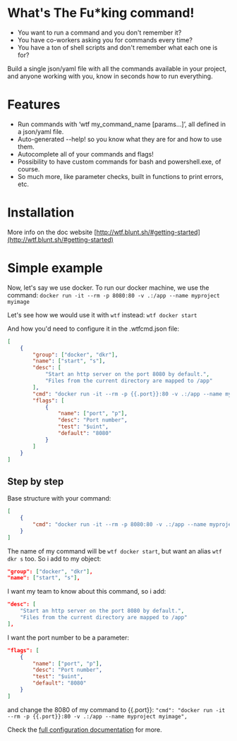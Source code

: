 # What's The Fu\*king command!

- You want to run a command and you don't remember it?
- You have co-workers asking you for commands every time?
- You have a ton of shell scripts and don't remember what each one is for?

Build a single json/yaml file with all the commands available in your project, and anyone working with you, know in seconds how to run everything.

# Features

- Run commands with ‘wtf my_command_name [params…]’, all defined in a json/yaml file.
- Auto-generated --help! so you know what they are for and how to use them.
- Autocomplete all of your commands and flags!
- Possibility to have custom commands for bash and powershell.exe, of course.
- So much more, like parameter checks, built in functions to print errors, etc.

# Installation

More info on the doc website [http://wtf.blunt.sh/#getting-started](http://wtf.blunt.sh/#getting-started)

# Simple example

Now, let's say we use docker. To run our docker machine, we use the command:
`docker run -it --rm -p 8080:80 -v .:/app --name myproject myimage`

Let's see how we would use it with `wtf` instead:
`wtf docker start`

And how you'd need to configure it in the .wtfcmd.json file:
```json
[
    {
        "group": ["docker", "dkr"],
        "name": ["start", "s"],
        "desc": [
            "Start an http server on the port 8080 by default.",
            "Files from the current directory are mapped to /app"
        ],
        "cmd": "docker run -it --rm -p {{.port}}:80 -v .:/app --name myproject myimage",
        "flags": [
            {
                "name": ["port", "p"],
                "desc": "Port number",
                "test": "$uint",
                "default": "8080"
            }
        ]
    }
]
```

## Step by step

Base structure with your command:
```json
[
    {
        "cmd": "docker run -it --rm -p 8080:80 -v .:/app --name myproject myimage",
    }
]
```

The name of my command will be `wtf docker start`, but want an alias `wtf dkr s` too.
So i add to my object:
```json
"group": ["docker", "dkr"],
"name": ["start", "s"],
```

I want my team to know about this command, so i add:
```json
"desc": [
    "Start an http server on the port 8080 by default.",
    "Files from the current directory are mapped to /app"
],
```

I want the port number to be a parameter:
```json
"flags": [
    {
        "name": ["port", "p"],
        "desc": "Port number",
        "test": "$uint",
        "default": "8080"
    }
]
```
and change the 8080 of my command to {{.port}}:
`"cmd": "docker run -it --rm -p {{.port}}:80 -v .:/app --name myproject myimage",`

Check the [full configuration documentation](http://wtf.blunt.sh/command_definition) for more.